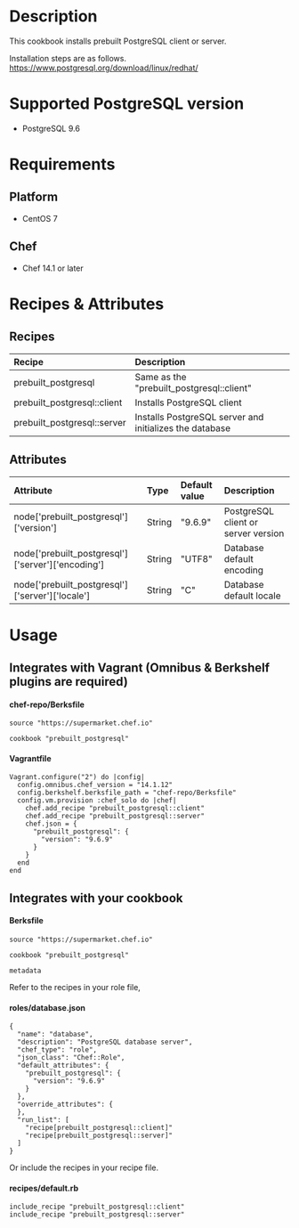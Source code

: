 # Description
This cookbook installs prebuilt PostgreSQL client or server.

Installation steps are as follows.<br/>
https://www.postgresql.org/download/linux/redhat/

# Supported PostgreSQL version
* PostgreSQL 9.6

# Requirements
## Platform
* CentOS 7

## Chef
* Chef 14.1 or later

# Recipes & Attributes
## Recipes
| Recipe | Description |
| :----- | :--------- |
| prebuilt_postgresql | Same as the "prebuilt_postgresql::client" |
| prebuilt_postgresql::client | Installs PostgreSQL client |
| prebuilt_postgresql::server | Installs PostgreSQL server and initializes the database |

## Attributes
| Attribute | Type | Default value | Description |
| :-------- | :--- | :------------ | :---------- |
| node['prebuilt_postgresql']['version'] | String | "9.6.9" | PostgreSQL client or server version |
| node['prebuilt_postgresql']['server']['encoding'] | String | "UTF8" | Database default encoding |
| node['prebuilt_postgresql']['server']['locale'] | String | "C" | Database default locale |

# Usage
## Integrates with Vagrant (Omnibus & Berkshelf plugins are required)
#### chef-repo/Berksfile
```
source "https://supermarket.chef.io"

cookbook "prebuilt_postgresql"
```

#### Vagrantfile
```
Vagrant.configure("2") do |config|
  config.omnibus.chef_version = "14.1.12"
  config.berkshelf.berksfile_path = "chef-repo/Berksfile"
  config.vm.provision :chef_solo do |chef|
    chef.add_recipe "prebuilt_postgresql::client"
    chef.add_recipe "prebuilt_postgresql::server"
    chef.json = {
      "prebuilt_postgresql": {
        "version": "9.6.9"
      }
    }
  end
end
```

## Integrates with your cookbook
#### Berksfile
```
source "https://supermarket.chef.io"

cookbook "prebuilt_postgresql"

metadata
```

Refer to the recipes in your role file,
#### roles/database.json
```
{
  "name": "database",
  "description": "PostgreSQL database server",
  "chef_type": "role",
  "json_class": "Chef::Role",
  "default_attributes": {
    "prebuilt_postgresql": {
      "version": "9.6.9"
    }
  },
  "override_attributes": {
  },
  "run_list": [
    "recipe[prebuilt_postgresql::client]"
    "recipe[prebuilt_postgresql::server]"
  ]
}
```

Or include the recipes in your recipe file.
#### recipes/default.rb
```
include_recipe "prebuilt_postgresql::client"
include_recipe "prebuilt_postgresql::server"
```
